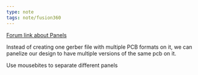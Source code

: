 ```yaml
---
type: note
tags: note/fusion360
---
```

[Forum link about Panels](https://forum.kicad.info/t/how-to-combine-many-gerbers-form-various-projects-into-one/28280/2)

Instead of creating one gerber file with multiple PCB formats on it, we can panelize our design to have multiple versions of the same pcb on it. 

Use mousebites to separate different panels